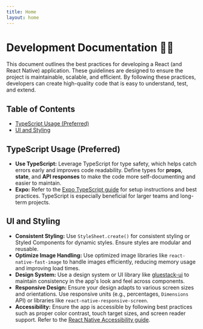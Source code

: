 ```yaml
---
title: Home
layout: home
---
```


# Development Documentation 🧑‍💻

This document outlines the best practices for developing a React (and React Native) application. These guidelines are designed to ensure the project is maintainable, scalable, and efficient. By following these practices, developers can create high-quality code that is easy to understand, test, and extend.

## Table of Contents

- [TypeScript Usage (Preferred)](#typescript-usage-preferred)
- [UI and Styling](#ui-and-styling)

## TypeScript Usage (Preferred)

- **Use TypeScript:** Leverage TypeScript for type safety, which helps catch errors early and improves code readability. Define types for **props**, **state**, and **API responses** to make the code more self-documenting and easier to maintain.
- **Expo:** Refer to the [Expo TypeScript guide](https://docs.expo.dev/guides/typescript/) for setup instructions and best practices. TypeScript is especially beneficial for larger teams and long-term projects.

## UI and Styling

- **Consistent Styling:** Use `StyleSheet.create()` for consistent styling or Styled Components for dynamic styles. Ensure styles are modular and reusable.
- **Optimize Image Handling:** Use optimized image libraries like `react-native-fast-image` to handle images efficiently, reducing memory usage and improving load times.
- **Design System:** Use a design system or UI library like [gluestack-ui](https://gluestack.io/) to maintain consistency in the app's look and feel across components.
- **Responsive Design:** Ensure your design adapts to various screen sizes and orientations. Use responsive units (e.g., percentages, `Dimensions` API) or libraries like `react-native-responsive-screen`.
- **Accessibility:** Ensure the app is accessible by following best practices such as proper color contrast, touch target sizes, and screen reader support. Refer to the [React Native Accessibility guide](https://reactnative.dev/docs/accessibility).
